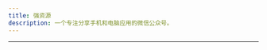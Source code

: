```yaml
---
title: 强资源
description: 一个专注分享手机和电脑应用的微信公众号。
---
```



-----


<img src="qiangziyuan.png" alt="" style="zoom:50%;" />